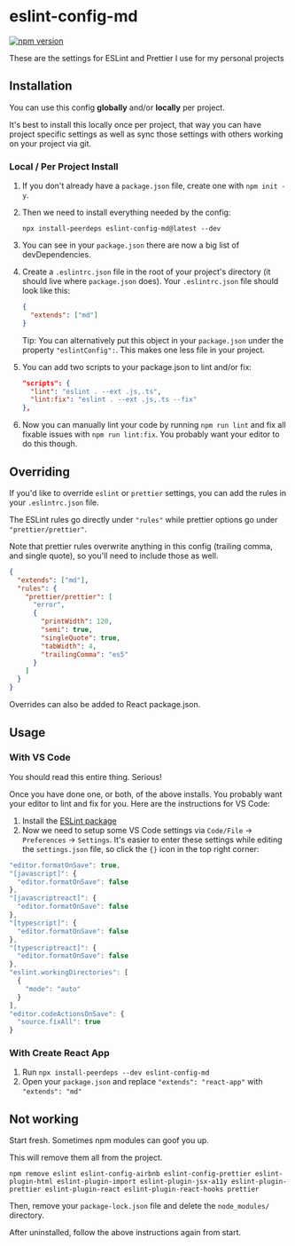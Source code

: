 # eslint-config-md

[![npm version](https://badge.fury.io/js/eslint-config-md.svg)](https://badge.fury.io/js/eslint-config-md)

These are the settings for ESLint and Prettier I use for  my personal projects

## Installation

You can use this config **globally** and/or **locally** per project.

It's best to install this locally once per project, that way you can have project specific settings as well as sync those settings with others working on your project via git.

### Local / Per Project Install

1. If you don't already have a `package.json` file, create one with `npm init -y`.

2. Then we need to install everything needed by the config:

    ```
    npx install-peerdeps eslint-config-md@latest --dev
    ```

3. You can see in your `package.json` there are now a big list of devDependencies.

4. Create a `.eslintrc.json` file in the root of your project's directory (it should live where `package.json` does). Your `.eslintrc.json` file should look like this:

    ```json
    {
      "extends": ["md"]
    }
    ```

      Tip: You can alternatively put this object in your `package.json` under the property `"eslintConfig":`. This makes one less file in your project.

5. You can add two scripts to your package.json to lint and/or fix:

    ```json
    "scripts": {
      "lint": "eslint . --ext .js,.ts",
      "lint:fix": "eslint . --ext .js,.ts --fix"
    },
    ```

6. Now you can manually lint your code by running `npm run lint` and fix all fixable issues with `npm run lint:fix`.
   You probably want your editor to do this though.

## Overriding

If you'd like to override `eslint` or `prettier` settings, you can add the rules in your `.eslintrc.json` file.

The ESLint rules go directly under `"rules"` while prettier options go under `"prettier/prettier"`.

Note that prettier rules overwrite anything in this config (trailing comma, and single quote), so you'll need to include those as well.

```json
{
  "extends": ["md"],
  "rules": {
    "prettier/prettier": [
      "error",
      {
        "printWidth": 120,
        "semi": true,
        "singleQuote": true,
        "tabWidth": 4,
        "trailingComma": "es5"
      }
    ]
  }
}
```

Overrides can also be added to React package.json.

## Usage

### With VS Code

You should read this entire thing. Serious!

Once you have done one, or both, of the above installs. You probably want your editor to lint and fix for you. Here are the instructions for VS Code:

1. Install the [ESLint package](https://marketplace.visualstudio.com/items?itemName=dbaeumer.vscode-eslint)
2. Now we need to setup some VS Code settings via `Code/File` → `Preferences` → `Settings`. It's easier to enter these settings while editing the `settings.json` file, so click the `{}` icon in the top right corner:

```js
"editor.formatOnSave": true,
"[javascript]": {
  "editor.formatOnSave": false
},
"[javascriptreact]": {
  "editor.formatOnSave": false
},
"[typescript]": {
  "editor.formatOnSave": false
},
"[typescriptreact]": {
  "editor.formatOnSave": false
},
"eslint.workingDirectories": [
  {
    "mode": "auto"
  }
],
"editor.codeActionsOnSave": {
  "source.fixAll": true
}
```

### With Create React App

1. Run `npx install-peerdeps --dev eslint-config-md`
1. Open your `package.json` and replace `"extends": "react-app"` with `"extends": "md"`

## Not working

Start fresh. Sometimes npm modules can goof you up.

This will remove them all from the project.

```
npm remove eslint eslint-config-airbnb eslint-config-prettier eslint-plugin-html eslint-plugin-import eslint-plugin-jsx-a11y eslint-plugin-prettier eslint-plugin-react eslint-plugin-react-hooks prettier
```

Then, remove your `package-lock.json` file and delete the `node_modules/` directory.

After uninstalled, follow the above instructions again from start.
